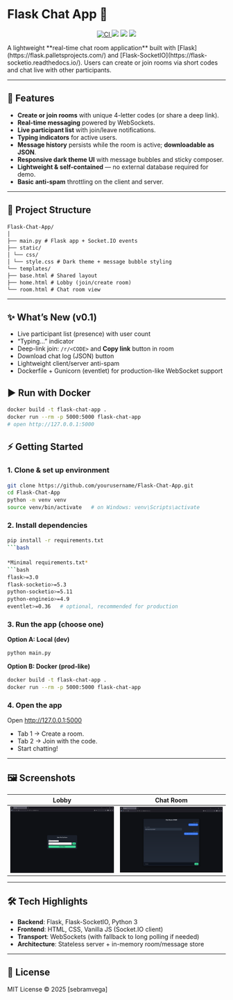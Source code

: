 # Flask Chat App 💬

<p align="center">
  <a href="https://github.com/sebramvega/flask-chat-app/actions/workflows/ci.yml">
    <img src="https://github.com/sebramvega/flask-chat-app/actions/workflows/ci.yml/badge.svg" alt="CI">
  </a>
  <img src="https://img.shields.io/badge/python-3.11%2B-blue" />
  <img src="https://img.shields.io/badge/flask-3.x-green" />
  <img src="https://img.shields.io/badge/socket.io-4.x-orange" />
</p>
A lightweight **real-time chat room application** built with [Flask](https://flask.palletsprojects.com/) and [Flask-SocketIO](https://flask-socketio.readthedocs.io/).  
Users can create or join rooms via short codes and chat live with other participants.  

---

## 🚀 Features
- **Create or join rooms** with unique 4-letter codes (or share a deep link).
- **Real-time messaging** powered by WebSockets.
- **Live participant list** with join/leave notifications.
- **Typing indicators** for active users.
- **Message history** persists while the room is active; **downloadable as JSON**.
- **Responsive dark theme UI** with message bubbles and sticky composer.
- **Lightweight & self-contained** — no external database required for demo.
- **Basic anti-spam** throttling on the client and server.

---

## 📂 Project Structure
```
Flask-Chat-App/
│
├── main.py # Flask app + Socket.IO events
├── static/
│ └── css/
│ └── style.css # Dark theme + message bubble styling
└── templates/
├── base.html # Shared layout
├── home.html # Lobby (join/create room)
└── room.html # Chat room view
```

---

## ✨ What’s New (v0.1)
- Live participant list (presence) with user count
- “Typing…” indicator
- Deep-link join: `/r/<CODE>` and **Copy link** button in room
- Download chat log (JSON) button
- Lightweight client/server anti-spam
- Dockerfile + Gunicorn (eventlet) for production-like WebSocket support

## ▶️ Run with Docker
```bash
docker build -t flask-chat-app .
docker run --rm -p 5000:5000 flask-chat-app
# open http://127.0.0.1:5000
```

## ⚡️ Getting Started

### 1. Clone & set up environment
```bash
git clone https://github.com/yourusername/Flask-Chat-App.git
cd Flask-Chat-App
python -m venv venv
source venv/bin/activate   # on Windows: venv\Scripts\activate
```

### 2. Install dependencies
```bash
pip install -r requirements.txt
```bash

*Minimal requirements.txt*
```bash
flask>=3.0
flask-socketio>=5.3
python-socketio>=5.11
python-engineio>=4.9
eventlet>=0.36   # optional, recommended for production
```

### 3. Run the app (choose one)
**Option A: Local (dev)**
```bash
python main.py
```

**Option B: Docker (prod-like)**
```bash
docker build -t flask-chat-app .
docker run --rm -p 5000:5000 flask-chat-app
```

### 4. Open the app
Open http://127.0.0.1:5000
- Tab 1 → Create a room.
- Tab 2 → Join with the code.
- Start chatting!

---

## 🖼️ Screenshots
| Lobby | Chat Room |
|---|---|
| <img src="docs/screenshot-home.png" alt="Lobby screenshot" width="430"> | <img src="docs/screenshot-room.png" alt="Chat room screenshot" width="430"> |

---

## 🛠️ Tech Highlights
- **Backend**: Flask, Flask-SocketIO, Python 3
- **Frontend**: HTML, CSS, Vanilla JS (Socket.IO client)
- **Transport**: WebSockets (with fallback to long polling if needed)
- **Architecture**: Stateless server + in-memory room/message store

---

## 📜 License
MIT License © 2025 [sebramvega]
